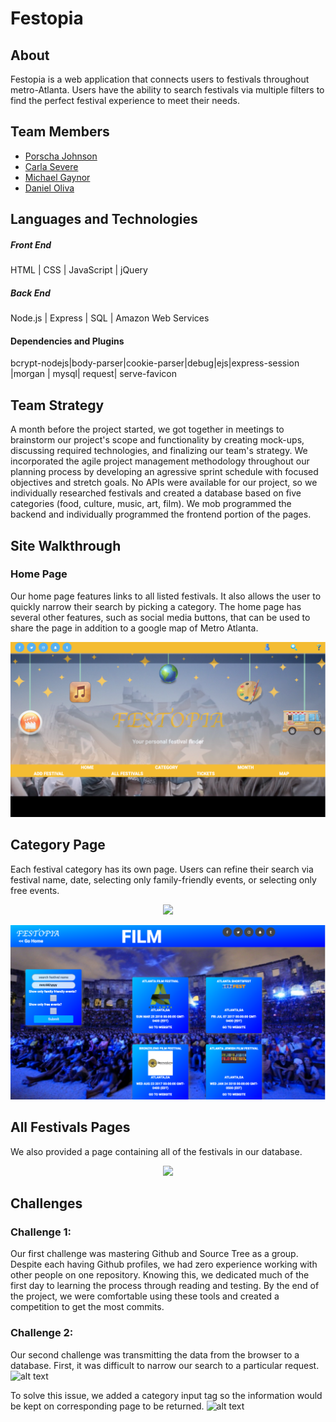 # Festopia

## About
Festopia is a web application that connects users to festivals throughout metro-Atlanta. Users have the ability to search festivals via multiple filters to find the perfect festival experience to meet their needs. 


## Team Members
- [Porscha Johnson]
- [Carla Severe]
- [Michael Gaynor]
- [Daniel Oliva]


## Languages and Technologies


##### Front End

HTML |  CSS | JavaScript | jQuery 

##### Back End

 Node.js | Express | SQL | Amazon Web Services

#### Dependencies and Plugins
 bcrypt-nodejs|body-parser|cookie-parser|debug|ejs|express-session |morgan | mysql| request|
 serve-favicon

## Team Strategy

A month before the project started, we got together in meetings to brainstorm our project's scope and functionality by creating mock-ups, discussing required technologies, and finalizing our team's strategy. We incorporated the agile project management methodology throughout our planning process by developing an agressive sprint schedule with focused objectives and stretch goals. No APIs were available for our project, so we individually researched festivals and created a database based on five categories (food, culture, music, art, film). We mob programmed the backend and individually programmed the frontend portion of the pages. 



## Site Walkthrough


### Home Page


Our home page features links to all listed festivals. It also allows the user to quickly narrow their search by picking a category. The home page has several other features, such as social media buttons, that can be used to share the page in addition to a google map of Metro Atlanta. 

<p align='center'>
	<img src="public/Images/screenshots/fest_home.png">
</p>


## Category Page
Each festival category has its own page. Users can refine their search via festival name, date, selecting only family-friendly events, or selecting only free events. 

<p align='center'>
	<img src="public/Images/screenshots/music.png">
</p>


<p align='center'>
	<img src="public/Images/screenshots/film.png">
</p>




 
## All Festivals Pages

We also provided a page containing all of the festivals in our database.

<p align='center'>
	<img src="public/Images/screenshots/allfest.png">
</p>

## Challenges

### Challenge 1:
Our first challenge was mastering Github and Source Tree as a group. Despite each having Github profiles, we had zero experience working with other people on one repository. Knowing this, we dedicated much of the first day to learning the process through reading and testing. By the end of the project, we were comfortable using these tools and created a competition to get the most commits. 


### Challenge 2:
Our second challenge was transmitting the data from the browser to a database. First, it was difficult to narrow our search to a particular request. 
![alt text](/Images/problem.JPG)


To solve this issue, we added a category input tag so the information would be kept on corresponding page to be returned.
	![alt text](/Images/solution.JPG)

[Porscha Johnson]:<https://github.com/Porscha07>
[Carla Severe]: <https://github.com/csevere>
[Michael Gaynor]: <https://github.com/MichaelGaynor>
[Daniel Oliva]: <https://github.com/kalgcny09>
[here]:<>

